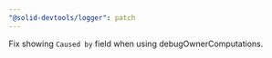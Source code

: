 ```yaml
---
"@solid-devtools/logger": patch
---
```


Fix showing `Caused by` field when using debugOwnerComputations.

